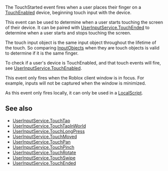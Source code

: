The TouchStarted event fires when a user places their finger on a [TouchEnabled](https://developer.roblox.com/en-us/api-reference/property/UserInputService/TouchEnabled) device, beginning touch input with the device.

This event can be used to determine when a user starts touching the screen of their device. It can be paired with [UserInputService.TouchEnded](https://developer.roblox.com/en-us/api-reference/event/UserInputService/TouchEnded) to determine when a user starts and stops touching the screen.

The touch input object is the same input object throughout the lifetime of the touch. So comparing [InputObjects](https://developer.roblox.com/en-us/api-reference/class/InputObject) when they are touch objects is valid to determine if it is the same finger.

To check if a user's device is TouchEnabled, and that touch events will fire, see [UserInputService.TouchEnabled](https://developer.roblox.com/en-us/api-reference/property/UserInputService/TouchEnabled).

This event only fires when the Roblox client window is in focus. For example, inputs will not be captured when the window is minimized.

As this event only fires locally, it can only be used in a [LocalScript](https://developer.roblox.com/en-us/api-reference/class/LocalScript).

See also
--------

*   [UserInputService.TouchTap](https://developer.roblox.com/en-us/api-reference/event/UserInputService/TouchTap)
*   [UserInputService.TouchTapInWorld](https://developer.roblox.com/en-us/api-reference/event/UserInputService/TouchTapInWorld)
*   [UserInputService.TouchLongPress](https://developer.roblox.com/en-us/api-reference/event/UserInputService/TouchLongPress)
*   [UserInputService.TouchMoved](https://developer.roblox.com/en-us/api-reference/event/UserInputService/TouchMoved)
*   [UserInputService.TouchPan](https://developer.roblox.com/en-us/api-reference/event/UserInputService/TouchPan)
*   [UserInputService.TouchPinch](https://developer.roblox.com/en-us/api-reference/event/UserInputService/TouchPinch)
*   [UserInputService.TouchRotate](https://developer.roblox.com/en-us/api-reference/event/UserInputService/TouchRotate)
*   [UserInputService.TouchSwipe](https://developer.roblox.com/en-us/api-reference/event/UserInputService/TouchSwipe)
*   [UserInputService.TouchEnded](https://developer.roblox.com/en-us/api-reference/event/UserInputService/TouchEnded)